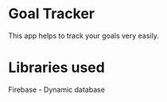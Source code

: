 # Goal Tracker
This app helps to track  your goals very easily. 

# Libraries used
Firebase -   Dynamic database


